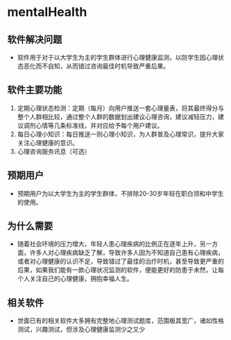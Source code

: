 # mentalHealth
## 软件解决问题
* 软件用于对于以大学生为主的学生群体进行心理健康监测，以防学生因心理状态恶化而不自知，从而错过咨询最佳时机导致严重后果。
## 软件主要功能
1. 定期心理状态检测：定期（每月）向用户推送一套心理量表，将其最终得分与整个人群相比较，通过整个人群的数据划出建议心理咨询，建议减轻压力，建议调剂心情等几条标准线，并对应给予每个用户建议。
2. 每日心理小知识：每日推送一则心理小知识，为人群普及心理常识，提升大家关注心理健康的意识。
3. 心理咨询服务讯息（可选）
## 预期用户
* 预期用户为以大学生为主的学生群体，不排除20-30岁年轻在职白领和中学生的使用。
  
## 为什么需要
* 随着社会环境的压力增大，年轻人患心理疾病的比例正在逐年上升，另一方面，许多人对心理疾病缺乏了解，导致许多人因为不知道自己患有心理疾病，或者对心理健康的认识不足，导致错过了最佳的治疗时机，甚至导致更严重的后果，如果我们能有一款心理状况监测的软件，便能更好的防患于未然，让每个人关注自己的心理健康，拥抱幸福人生。

## 相关软件
* 世面已有的相关软件大多拥有完整地心理测试题库，范围极其宽广，诸如性格测试，兴趣测试，但涉及心理健康监测少之又少
